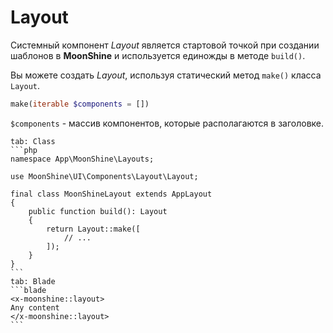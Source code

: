 # Layout

Системный компонент *Layout* является стартовой точкой при создании шаблонов в **MoonShine** и используется единожды в методе `build()`.

Вы можете создать *Layout*, используя статический метод `make()` класса `Layout`.

```php
make(iterable $components = [])
```

`$components` - массив компонентов, которые располагаются в заголовке.

~~~tabs
tab: Class
```php
namespace App\MoonShine\Layouts;

use MoonShine\UI\Components\Layout\Layout;

final class MoonShineLayout extends AppLayout
{
    public function build(): Layout
    {
        return Layout::make([
            // ...
        ]);
    }
}
```
tab: Blade
```blade
<x-moonshine::layout>
Any content
</x-moonshine::layout>
```
~~~
